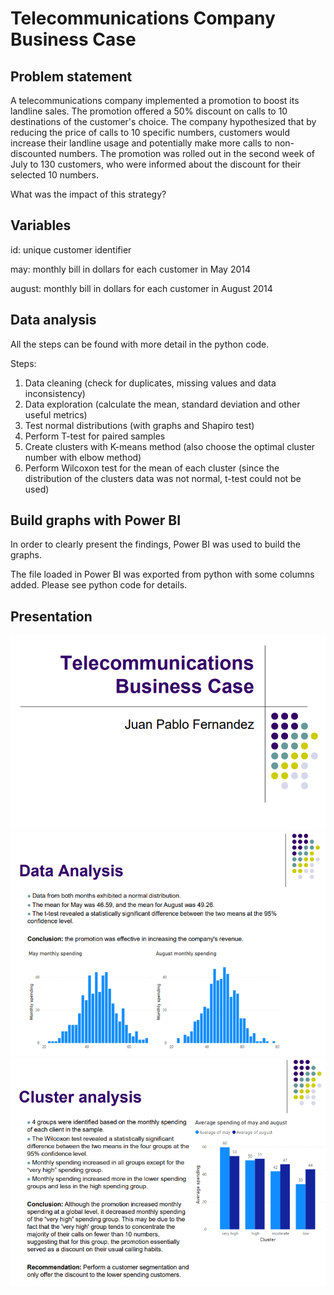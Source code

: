 # Telecommunications Company Business Case

## Problem statement

A telecommunications company implemented a promotion to boost its landline sales. The promotion offered a 50% discount on calls to 10 destinations of the customer's choice. The company hypothesized that by reducing the price of calls to 10 specific numbers, customers would increase their landline usage and potentially make more calls to non-discounted numbers. The promotion was rolled out in the second week of July to 130 customers, who were informed about the discount for their selected 10 numbers.

What was the impact of this strategy?

## Variables

id: unique customer identifier

may: monthly bill in dollars for each customer in May 2014

august: monthly bill in dollars for each customer in August 2014

## Data analysis

All the steps can be found with more detail in the python code.

Steps:
1. Data cleaning (check for duplicates, missing values and data inconsistency)
2. Data exploration (calculate the mean, standard deviation and other useful metrics)
3. Test normal distributions (with graphs and Shapiro test)
4. Perform T-test for paired samples
5. Create clusters with K-means method (also choose the optimal cluster number with elbow method)
6. Perform Wilcoxon test for the mean of each cluster (since the distribution of the clusters data was not normal, t-test could not be used)

## Build graphs with Power BI

In order to clearly present the findings, Power BI was used to build the graphs.

The file loaded in Power BI was exported from python with some columns added. Please see python code for details.

## Presentation

![alt text](images/ppt1.png)
![alt text](images/ppt2.png)
![alt text](images/ppt3.png)

